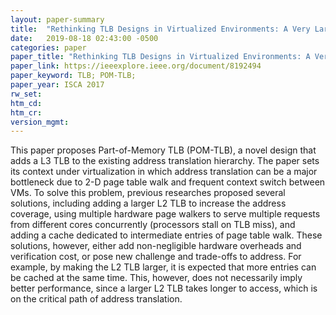 ```yaml
---
layout: paper-summary
title:  "Rethinking TLB Designs in Virtualized Environments: A Very Large Part-of-Memory TLB"
date:   2019-08-18 02:43:00 -0500
categories: paper
paper_title: "Rethinking TLB Designs in Virtualized Environments: A Very Large Part-of-Memory TLB"
paper_link: https://ieeexplore.ieee.org/document/8192494
paper_keyword: TLB; POM-TLB; 
paper_year: ISCA 2017
rw_set: 
htm_cd: 
htm_cr: 
version_mgmt: 
---
```


This paper proposes Part-of-Memory TLB (POM-TLB), a novel design that adds a L3 TLB to the existing address translation
hierarchy. The paper sets its context under virtualization in which address translation can be a major bottleneck
due to 2-D page table walk and frequent context switch between VMs. To solve this problem, previous researches proposed 
several solutions, including adding a larger L2 TLB to increase the address coverage, using multiple hardware page walkers 
to serve multiple requests from different cores concurrently (processors stall on TLB miss), and adding a cache dedicated 
to intermediate entries of page table walk. These solutions, however, either add non-negligible hardware overheads and 
verification cost, or pose new challenge and trade-offs to address. For example, by making the L2 TLB larger, it is 
expected that more entries can be cached at the same time. This, however, does not necessarily imply better performance, 
since a larger L2 TLB takes longer to access, which is on the critical path of address translation. 